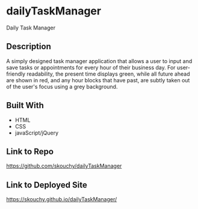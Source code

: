 # dailyTaskManager
Daily Task Manager

## Description
A simply designed task manager application that allows a user to input and save tasks or appointments for every hour of their business day. For user-friendly readability, the present time displays green, while all future ahead are shown in red, and any hour blocks that have past, are subtly taken out of the user's focus using a grey background.  

## Built With
* HTML
* CSS
* javaScript/jQuery

## Link to Repo
https://github.com/skouchy/dailyTaskManager

## Link to Deployed Site
https://skouchy.github.io/dailyTaskManager/


